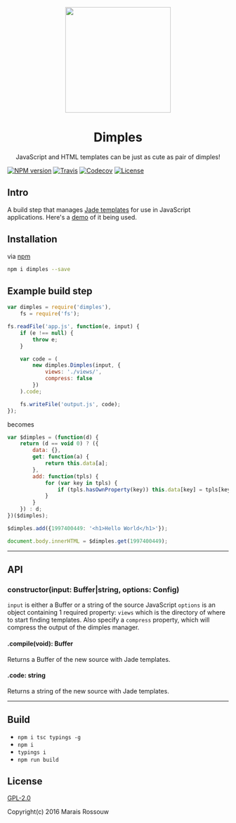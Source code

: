 <p align="center">
	<a href="https://github.com/maraisr/dimples">
		<img height="240" width="240" src="http://dimples.io/static/dimples.svg">
	</a>
	<h1 align="center">Dimples</h1>
	<p align="center">JavaScript and HTML templates can be just as cute as pair of dimples!</p>
</p>

[![NPM version](https://img.shields.io/npm/v/dimples.svg?style=flat-square)](https://www.npmjs.com/package/dimples)
[![Travis](https://img.shields.io/travis/maraisr/dimples.svg?style=flat-square)](https://travis-ci.org/maraisr/dimples)
[![Codecov](https://img.shields.io/codecov/c/github/maraisr/dimples.svg?style=flat-square)](https://codecov.io/github/maraisr/dimples)
[![License](https://img.shields.io/npm/l/dimples.svg?style=flat-square)](https://github.com/maraisr/dimples/blob/master/LICENSE.md)

## Intro
A build step that manages [Jade templates](http://jade-lang.com/) for use in JavaScript applications. Here's a [demo](https://github.com/maraisr/waybackthen) of it being used.

## Installation

via [npm](https://www.npmjs.com/)
```sh
npm i dimples --save
```

## Example build step
```js
var dimples = require('dimples'),
	fs = require('fs');

fs.readFile('app.js', function(e, input) {
	if (e !== null) {
		throw e;
	}

	var code = (
		new dimples.Dimples(input, {
			views: './views/',
			compress: false
		})
	).code;

	fs.writeFile('output.js', code);
});
```

becomes

```js
var $dimples = (function(d) {
	return (d == void 0) ? ({
		data: {},
		get: function(a) {
			return this.data[a];
		},
		add: function(tpls) {
			for (var key in tpls) {
				if (tpls.hasOwnProperty(key)) this.data[key] = tpls[key];
			}
		}
	}) : d;
})($dimples);

$dimples.add({1997400449: '<h1>Hello World</h1>'});

document.body.innerHTML = $dimples.get(1997400449);

```

---

## API

### constructor(input: Buffer|string, options: Config)
`input` is either a Buffer or a string of the source JavaScript
`options` is an object containing 1 required property: `views` which is the directory of where to start finding templates. Also specify a `compress` property, which will compress the output of the dimples manager.

#### .compile(void): Buffer
Returns a Buffer of the new source with Jade templates.

#### .code: string
Returns a string of the new source with Jade templates.

---

## Build
- `npm i tsc typings -g`
- `npm i`
- `typings i`
- `npm run build`

## License
[GPL-2.0](https://github.com/maraisr/dimples/blob/master/LICENSE.md)

Copyright(c) 2016 Marais Rossouw
